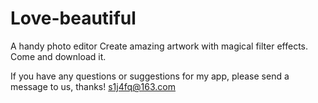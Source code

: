 # Love-beautiful
A handy photo editor
Create amazing artwork with magical filter effects. Come and download it.

If you have any questions or suggestions for my app, please send a message to us, thanks!
s1j4fq@163.com
